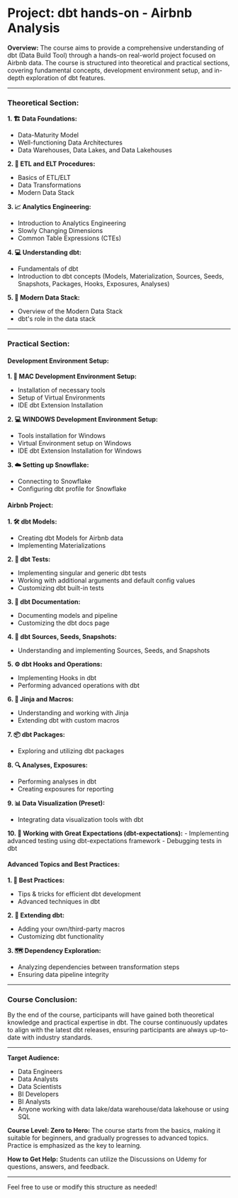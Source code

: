 # Project: dbt hands-on - Airbnb Analysis

**Overview:**
The course aims to provide a comprehensive understanding of dbt (Data Build Tool) through a hands-on real-world project focused on Airbnb data. The course is structured into theoretical and practical sections, covering fundamental concepts, development environment setup, and in-depth exploration of dbt features.

---

### Theoretical Section:

**1. 🏗️ Data Foundations:**
   - Data-Maturity Model
   - Well-functioning Data Architectures
   - Data Warehouses, Data Lakes, and Data Lakehouses

**2. 🔄 ETL and ELT Procedures:**
   - Basics of ETL/ELT
   - Data Transformations
   - Modern Data Stack

**3. 📈 Analytics Engineering:**
   - Introduction to Analytics Engineering
   - Slowly Changing Dimensions
   - Common Table Expressions (CTEs)

**4. 💻 Understanding dbt:**
   - Fundamentals of dbt
   - Introduction to dbt concepts (Models, Materialization, Sources, Seeds, Snapshots, Packages, Hooks, Exposures, Analyses)

**5. 🧱 Modern Data Stack:**
   - Overview of the Modern Data Stack
   - dbt's role in the data stack

---

### Practical Section:

#### Development Environment Setup:

**1. 🍏 MAC Development Environment Setup:**
   - Installation of necessary tools
   - Setup of Virtual Environments
   - IDE dbt Extension Installation

**2. 💻 WINDOWS Development Environment Setup:**
   - Tools installation for Windows
   - Virtual Environment setup on Windows
   - IDE dbt Extension Installation for Windows

**3. ☁️ Setting up Snowflake:**
   - Connecting to Snowflake
   - Configuring dbt profile for Snowflake

#### Airbnb Project:

**1. 🛠️ dbt Models:**
   - Creating dbt Models for Airbnb data
   - Implementing Materializations

**2. 🧪 dbt Tests:**
   - Implementing singular and generic dbt tests
   - Working with additional arguments and default config values
   - Customizing dbt built-in tests

**3. 📄 dbt Documentation:**
   - Documenting models and pipeline
   - Customizing the dbt docs page

**4. 🌱 dbt Sources, Seeds, Snapshots:**
   - Understanding and implementing Sources, Seeds, and Snapshots

**5. ⚙️ dbt Hooks and Operations:**
   - Implementing Hooks in dbt
   - Performing advanced operations with dbt

**6. 🔄 Jinja and Macros:**
   - Understanding and working with Jinja
   - Extending dbt with custom macros

**7. 📦 dbt Packages:**
   - Exploring and utilizing dbt packages

**8. 🔍 Analyses, Exposures:**
   - Performing analyses in dbt
   - Creating exposures for reporting

**9. 📊 Data Visualization (Preset):**
   - Integrating data visualization tools with dbt

**10. 🤔 Working with Great Expectations (dbt-expectations):**
    - Implementing advanced testing using dbt-expectations framework
    - Debugging tests in dbt

#### Advanced Topics and Best Practices:

**1. 🌟 Best Practices:**
   - Tips & tricks for efficient dbt development
   - Advanced techniques in dbt

**2. 🧩 Extending dbt:**
   - Adding your own/third-party macros
   - Customizing dbt functionality

**3. 🗺️ Dependency Exploration:**
   - Analyzing dependencies between transformation steps
   - Ensuring data pipeline integrity

---

### Course Conclusion:

By the end of the course, participants will have gained both theoretical knowledge and practical expertise in dbt. The course continuously updates to align with the latest dbt releases, ensuring participants are always up-to-date with industry standards.

---

**Target Audience:**
- Data Engineers
- Data Analysts
- Data Scientists
- BI Developers
- BI Analysts
- Anyone working with data lake/data warehouse/data lakehouse or using SQL

**Course Level: Zero to Hero:**
The course starts from the basics, making it suitable for beginners, and gradually progresses to advanced topics. Practice is emphasized as the key to learning.

**How to Get Help:**
Students can utilize the Discussions on Udemy for questions, answers, and feedback.

---

Feel free to use or modify this structure as needed!